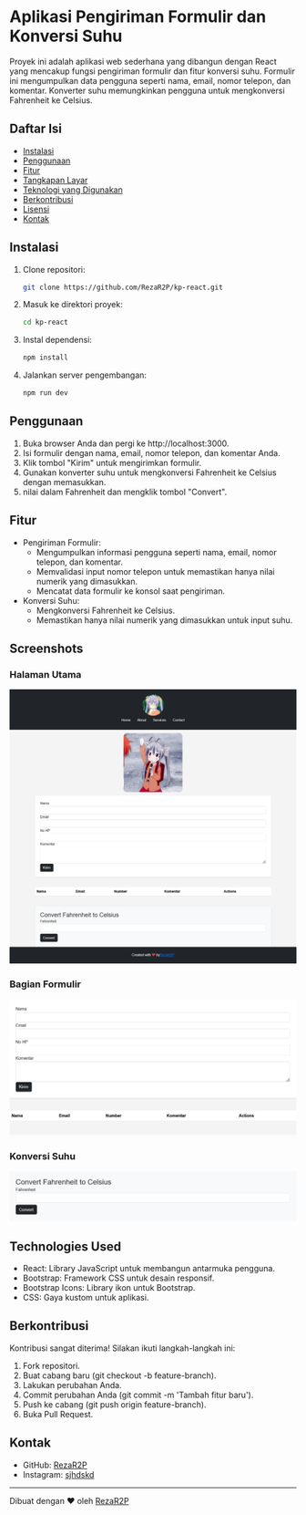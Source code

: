# Aplikasi Pengiriman Formulir dan Konversi Suhu

Proyek ini adalah aplikasi web sederhana yang dibangun dengan React yang mencakup fungsi pengiriman formulir dan fitur konversi suhu. Formulir ini mengumpulkan data pengguna seperti nama, email, nomor telepon, dan komentar. Konverter suhu memungkinkan pengguna untuk mengkonversi Fahrenheit ke Celsius.

## Daftar Isi

- [Instalasi](#instalasi)
- [Penggunaan](#penggunaan)
- [Fitur](#fitur)
- [Tangkapan Layar](#tangkapan-layar)
- [Teknologi yang Digunakan](#teknologi-yang-digunakan)
- [Berkontribusi](#berkontribusi)
- [Lisensi](#lisensi)
- [Kontak](#kontak)

## Instalasi

1. Clone repositori:

   ```bash
   git clone https://github.com/RezaR2P/kp-react.git
   ```

2. Masuk ke direktori proyek:

   ```bash
   cd kp-react
   ```

3. Instal dependensi:

   ```bash
   npm install
   ```

4. Jalankan server pengembangan:

   ```bash
   npm run dev
   ```

## Penggunaan

1. Buka browser Anda dan pergi ke http://localhost:3000.
2. Isi formulir dengan nama, email, nomor telepon, dan komentar Anda.
3. Klik tombol "Kirim" untuk mengirimkan formulir.
4. Gunakan konverter suhu untuk mengkonversi Fahrenheit ke Celsius dengan memasukkan.
5. nilai dalam Fahrenheit dan mengklik tombol "Convert".

## Fitur

- Pengiriman Formulir:
  - Mengumpulkan informasi pengguna seperti nama, email, nomor telepon, dan komentar.
  - Memvalidasi input nomor telepon untuk memastikan hanya nilai numerik yang dimasukkan.
  - Mencatat data formulir ke konsol saat pengiriman.
- Konversi Suhu:
  - Mengkonversi Fahrenheit ke Celsius.
  - Memastikan hanya nilai numerik yang dimasukkan untuk input suhu.

## Screenshots

### Halaman Utama

![Home Page](./src/assets/img/homepage.png)

### Bagian Formulir

![Formulir](./src/assets/img/formulir.png)

### Konversi Suhu

![Suhu](./src/assets/img/suhu.png)

## Technologies Used

- React: Library JavaScript untuk membangun antarmuka pengguna.
- Bootstrap: Framework CSS untuk desain responsif.
- Bootstrap Icons: Library ikon untuk Bootstrap.
- CSS: Gaya kustom untuk aplikasi.

## Berkontribusi

Kontribusi sangat diterima! Silakan ikuti langkah-langkah ini:

1. Fork repositori.
2. Buat cabang baru (git checkout -b feature-branch).
3. Lakukan perubahan Anda.
4. Commit perubahan Anda (git commit -m 'Tambah fitur baru').
5. Push ke cabang (git push origin feature-branch).
6. Buka Pull Request.

## Kontak

- GitHub: [RezaR2P](https://github.com/RezaR2P)
- Instagram: [sjhdskd](https://www.instagram.com/sjhdskd/)

---

Dibuat dengan ❤️ oleh [RezaR2P](https://github.com/RezaR2P)
